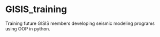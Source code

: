 # GISIS_training
Training future GISIS members developing seismic modeling programs using OOP in python.
